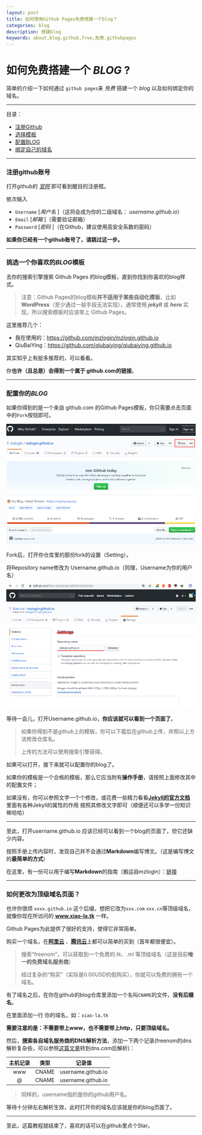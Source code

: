 ```yaml
---
layout: post
title: 如何使用Github Pages免费搭建一个blog？
categories: blog
description: 搭建blog
keywords: about,blog,github,free,免费,githubpages
---
```


# **如何免费搭建一个 *BLOG* ?**

简单的介绍一下如何通过 `github pages`来 *免费*  搭建一个 *blog* 以及如何绑定你的域名。

------

目录：

* [注册Github](#注册github账号)
* [选择模板](#挑选一个你喜欢的BLOG模板)
* [配置BLOG](#配置你的BLOG)
* [绑定自己的域名](#如何更改为顶级域名页面？)
------




### 注册github账号

打开github的 [*官网*](www.github.com)  即可看到醒目的注册框。

依次输入

- `Username` [*用户名* ]（这将会成为你的二级域名： *username.github.io*）
- `Email` [*邮箱* ]（需要验证邮箱）
- `Password`  [*密码* ]（在Github，建议使用高安全系数的密码）

**如果你已经有一个github账号了，请跳过这一步。**

------



### 挑选一个你喜欢的*BLOG*模板

去你的搜索引擎搜索 Github Pages 的blog模板，直到你找到你喜欢的blog样式。

> 注意：Github Pages的blog模板**并不适用于某些自动化模板**，比如**WordPress**（至少通过一般手段无法实现），通常使用 ***jekyll*** 或 ***hero*** 实现，所以搜索模板时应该带上 Github Pages。

这里推荐几个：

- 我在使用的：https://github.com/mzlogin/mzlogin.github.io
- QiuBaiYing：https://github.com/qiubaiying/qiubaiying.github.io

其实知乎上有挺多推荐的，可以看看。

你**也许（且总是）会得到一个属于 github.com的链接**。

------



### 配置你的*BLOG*

如果你得到的是一个来自 github.com 的Github Pages模板，你只需要点击页面中的`Fork`按钮即可。

![fork按钮](\assets\images\2019-11-13-1.png)

Fork后，打开你仓库里的那份fork的设置（Setting）。

将Repository name修改为 Username.github.io（同理，Username为你的用户名）

![fork按钮](\assets\images\2019-11-13-2.png)

等待一会儿，打开Username.github.io，**你应该就可以看到一个页面了**。

> 如果你得到不是github上的模板，你可以下载后在github上传，并照以上方法修改仓库名。
>
> 上传的方法可以使用搜索引擎获得。

如果可以打开，接下来就可以配置你的blog了。

如果你的模板是一个合格的模板，那么它应当附有**操作手册**，请按照上面修改其中的配置文件；

如果没有，你可以参照文字一个个修改，或花费一些精力看看[**Jekyll的官方文档**](https://jekyllrb.com/) 里面有各种Jekyll的属性的作用 按照其修改文字即可（顺便还可以多学一份知识嘛哈哈）

------

至此，打开username.github.io 应该已经可以看到一个blog的页面了，但它还缺少内容。

按照手册上传内容时，发现自己并不会通过**Markdown**编写博文。（这是编写博文的**最简单的方式**）

在这里，有一份可以用于编写**Markdown**的指南（搬运自mzlogin）：[链接](http://xiao-la.tk/2019/11/13/%E4%B8%8D%E6%9D%83%E5%A8%81Markdown%E6%8C%87%E5%8D%97/)

------

### 如何更改为顶级域名页面？

也许你很烦 `xxxx.github.io` 这个后缀，想把它改为`xxx.com` `xxx.cn`等顶级域名，就像你现在所访问的 **www.xiao-la.tk** 一样。

Github Pages为此提供了很好的支持，使得它非常简单。

购买一个域名，在[**阿里云**](www.aliyun.com) 、[**腾讯云**](https://cloud.tencent.com/)上都可以简单的买到（首年都很便宜）。

> 搜索“freenom”，可以获取到一个免费的.tk、.ml 等顶级域名（这是目前**唯一的免费域名服务商**）
>
> 经过复杂的“购买”（实际是0.00USD的假购买），你就可以免费的拥有一个域名。

有了域名之后，在你在github的blog仓库里添加一个名叫`CNAME`的文件，**没有后缀名**。

在里面添加一行 你的域名，如：`xiao-la.tk`

**需要注意的是：不需要带上*www*，也不需要带上*http*，只要顶级域名。**

然后，**搜索各自域名服务商的DNS解析方法**，添加一下两个记录(freenom的dns解析复杂些，可以参照[这篇文章](https://lfei.life/chdnsserver-of-freenom/)转到dns.com后解析)：

| 主机记录 | 类型  |       记录值       |
| :------: | :---: | :----------------: |
|   www    | CNAME | username.github.io |
|    @     | CNAME | username.github.io |

> 同样的，username指的是你的github用户名。

等待十分钟左右解析生效，此时打开你的域名应该就是你的blog页面了。

------

至此，这篇教程就结束了，喜欢的话可以在github里点个Star。